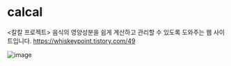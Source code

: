 # calcal
<칼칼 프로젝트>
음식의 영양성분을 쉽게 계산하고 관리할 수 있도록 도와주는 웹 사이트입니다.
https://whiskeypoint.tistory.com/49

![image](https://github.com/DryHoony/calcal/assets/105593775/cb8f284b-740d-4947-bc6d-46b3a3bd73b6)

